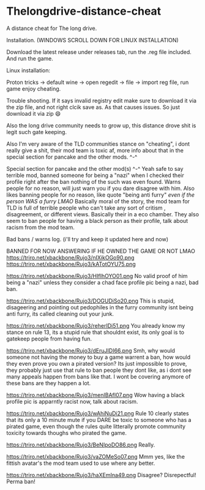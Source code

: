 # Thelongdrive-distance-cheat
A distance cheat for The long drive.

Installation. (WINDOWS SCROLL DOWN FOR LINUX INSTALLATION)

Download the latest release under releases tab, run the .reg file included. And run the game.

Linux installation:

Proton tricks -> default wine -> open regedit -> file -> import reg file, run game enjoy cheating.

Trouble shooting.
If it says invalid registry edit make sure to download it via the zip file, and not right clcik save as. As that causes issues. So just download it via zip 😄





Also the long drive community needs to grow up, this distance drove shit is legit such gate keeping.

Also I'm very aware of the TLD communities stance on "cheating", i dont really give a shit, their mod team is toxic af, more info about that in the special section for pancake and the other mods. ^-^






Special section for pancake and the other mod(s) ^-^
Yeah safe to say terrible mod, banned someone for being a "nazi" when I checked their profile right after the ban nothing of the such was even found.
Warns people for no reason, will just warn you if you dare disagree with him. Also likes banning people for no reason, like quote "being anti furry" *even if the person WAS a furry LMAO*
Basically moral of the story, the mod team for TLD is full of terrible people who can't take any sort of critism , disagreement, or different views. Basically their in a eco chamber.
They also seem to ban people for having a black person as their profile, talk about racism from the mod team.

Bad bans / warns log. (i'll try and keep it updated here and now)

BANNED FOR NOW ANSWERING IF HE OWNED THE GAME OR NOT LMAO
https://triro.net/xbackbone/Rujo3/nIXikOGo90.png
https://triro.net/xbackbone/Rujo3/kATotOYU75.png

https://triro.net/xbackbone/Rujo3/HIfIhOYO01.png
No valid proof of him being a "nazi" unless they consider a chad face profile pic being a nazi, bad ban.

https://triro.net/xbackbone/Rujo3/DOGUDiSo20.png
This is stupid, disageering and pointing out pedophiles in the furry community isnt being anti furry, its called cleaning out your junk.

https://triro.net/xbackbone/Rujo3/reherIDi51.png
You already know my stance on rule 13, its a stupid rule that shouldnt exist, its only goal is to gatekeep people from having fun.

https://triro.net/xbackbone/Rujo3/dEruJIDI66.png
Smh, why would someone not having the money to buy a game warrent a ban, how would they even prove you own a pirated version? Its just impossible to prove, they probably just use that rule to ban people they dont like, as i dont see many appeals happen from bans like that. I wont be covering anymore of these bans are they happen a lot.

https://triro.net/xbackbone/Rujo3/menIBAfI07.png
Wow having a black profile pic is apparntly racist now, talk about racism.

https://triro.net/xbackbone/Rujo3/wAhiNuDi21.png
Rule 10 clearly states that its only a 10 minute mute if you DARE be toxic to someone who has a pirated game, even though the rules quite litterally promote community toxicity towards thoughs who pirated the game.

https://triro.net/xbackbone/Rujo3/BeNIpoDO86.png
Really.

https://triro.net/xbackbone/Rujo3/vaZOMeSo07.png
Mmm yes, like the fittish avatar's the mod team used to use where any better.

https://triro.net/xbackbone/Rujo3/haXEmIna49.png
Disagree? Disrepectful! Perma ban!


